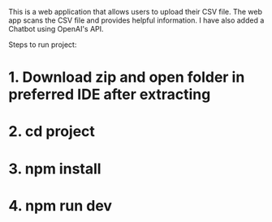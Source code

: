 This is a web application that allows users to upload their CSV file. The web app scans the CSV file and provides helpful information. 
I have also added a Chatbot using OpenAI's API.


Steps to run project:

# 1. Download zip and open folder in preferred IDE after extracting

# 2. cd project

# 3. npm install 

# 4. npm run dev 
 
 

